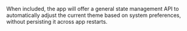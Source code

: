 When included, the app will offer a general state management API to automatically adjust the current theme based on system preferences, without persisting it across app restarts.